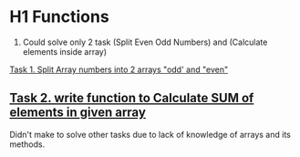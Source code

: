 # H1 **Functions**

1. Could solve only 2 task (Split Even Odd Numbers) and (Calculate elements inside array)

[Task 1. Split Array numbers into 2 arrays "odd' and "even"](https://github.com/AraAnahit/Function_Homework_5/blob/Functions_Homework/Split_Numbers.js)

[Task 2. write function to Calculate SUM of elements in given array ](https://github.com/AraAnahit/Function_Homework_5/blob/Functions_Homework/To_Summurize.js)
---
Didn't make to solve other tasks due to lack of knowledge of arrays and its methods.
 
